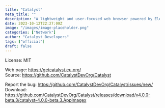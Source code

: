 ```yaml
---
title: "Catalyst"
meta_title: ""
description: "A lightweight and user-focused web browser powered by Electron"
date: 2023-10-12T22:27:00Z
image: "/images/image-placeholder.png"
categories: ["Network"]
author: "Catalyst Developers"
tags: ["official"]
draft: false
---
```


License: MIT

Web page: https://getcatalyst.eu.org/  
Source: https://github.com/CatalystDevOrg/Catalyst

Report the bug: https://github.com/CatalystDevOrg/Catalyst/issues/new/  
Download: https://github.com/CatalystDevOrg/Catalyst/releases/download/v4.0.0-beta.3/catalyst-4.0.0-beta.3.AppImagex
